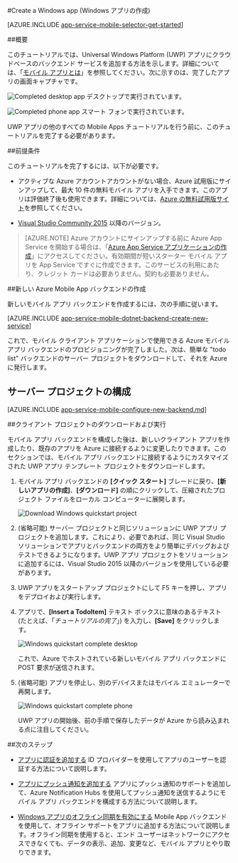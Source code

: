 <properties
	pageTitle="Azure App Service Mobile Apps で Universal Windows Platform (UWP) アプリを作成する | Microsoft Azure"
	description="このチュートリアルに従って、Azure モバイル アプリ バックエンドを使用して、C#、Visual Basic、または JavaScript で Universal Windows Platform (UWP) アプリの開発を開始します。"
	services="app-service\mobile"
	documentationCenter="windows"
	authors="ggailey777"
	manager="erikre"
	editor=""/>

<tags
	ms.service="app-service-mobile"
	ms.workload="mobile"
	ms.tgt_pltfrm="mobile-windows"
	ms.devlang="dotnet"
	ms.topic="hero-article"
	ms.date="05/03/2016"
	ms.author="glenga"/>

#Create a Windows app (Windows アプリの作成)

[AZURE.INCLUDE [app-service-mobile-selector-get-started](../../includes/app-service-mobile-selector-get-started.md)]

##概要

このチュートリアルでは、Universal Windows Platform (UWP) アプリにクラウドベースのバックエンド サービスを追加する方法を示します。詳細については、「[モバイル アプリとは](app-service-mobile-value-prop.md)」を参照してください。次に示すのは、完了したアプリの画面キャプチャです。

![Completed desktop app](./media/app-service-mobile-windows-store-dotnet-get-started/mobile-quickstart-completed-desktop.png) デスクトップで実行されています。

![Completed phone app](./media/app-service-mobile-windows-store-dotnet-get-started/mobile-quickstart-completed.png) スマート フォンで実行されています。

UWP アプリの他のすべての Mobile Apps チュートリアルを行う前に、このチュートリアルを完了する必要があります。

##前提条件

このチュートリアルを完了するには、以下が必要です。

* アクティブな Azure アカウントアカウントがない場合、Azure 試用版にサインアップして、最大 10 件の無料モバイル アプリを入手できます。このアプリは評価終了後も使用できます。詳細については、[Azure の無料試用版サイト](https://azure.microsoft.com/pricing/free-trial/)を参照してください。

* [Visual Studio Community 2015] 以降のバージョン。

>[AZURE.NOTE] Azure アカウントにサインアップする前に Azure App Service を開始する場合は、「[Azure App Service アプリケーションの作成](https://tryappservice.azure.com/?appServiceName=mobile)」にアクセスしてください。有効期間が短いスターター モバイル アプリを App Service ですぐに作成できます。このサービスの利用にあたり、クレジット カードは必要ありません。契約も必要ありません。

##新しい Azure Mobile App バックエンドの作成

新しいモバイル アプリ バックエンドを作成するには、次の手順に従います。

[AZURE.INCLUDE [app-service-mobile-dotnet-backend-create-new-service](../../includes/app-service-mobile-dotnet-backend-create-new-service.md)]

これで、モバイル クライアント アプリケーションで使用できる Azure モバイル アプリ バックエンドのプロビジョニングが完了しました。次は、簡単な "todo list" バックエンドのサーバー プロジェクトをダウンロードして、それを Azure に発行します。

## サーバー プロジェクトの構成

[AZURE.INCLUDE [app-service-mobile-configure-new-backend.md](../../includes/app-service-mobile-configure-new-backend.md)]

##クライアント プロジェクトのダウンロードおよび実行

モバイル アプリ バックエンドを構成した後は、新しいクライアント アプリを作成したり、既存のアプリを Azure に接続するように変更したりできます。このセクションでは、モバイル アプリ バックエンドに接続するようにカスタマイズされた UWP アプリ テンプレート プロジェクトをダウンロードします。

1. モバイル アプリ バックエンドの **[クイック スタート]** ブレードに戻り、**[新しいアプリの作成]**、**[ダウンロード]** の順にクリックして、圧縮されたプロジェクト ファイルをローカル コンピューターに展開します。

	![Download Windows quickstart project](./media/app-service-mobile-windows-store-dotnet-get-started/mobile-app-windows-quickstart.png)

3. (省略可能) サーバー プロジェクトと同じソリューションに UWP アプリ プロジェクトを追加します。これにより、必要であれば、同じ Visual Studio ソリューションでアプリとバックエンドの両方をより簡単にデバッグおよびテストできるようになります。UWP アプリ プロジェクトをソリューションに追加するには、Visual Studio 2015 以降のバージョンを使用している必要があります。

4. UWP アプリをスタートアップ プロジェクトにして F5 キーを押し、アプリをデプロイおよび実行します。

5. アプリで、**[Insert a TodoItem]** テキスト ボックスに意味のあるテキスト (たとえば、「*チュートリアルの完了*」) を入力し、**[Save]** をクリックします。

	![Windows quickstart complete desktop](./media/app-service-mobile-windows-store-dotnet-get-started/mobile-quickstart-startup.png)

	これで、Azure でホストされている新しいモバイル アプリ バックエンドに POST 要求が送信されます。

6. (省略可能) アプリを停止し、別のデバイスまたはモバイル エミュレーターで再開します。

	![Windows quickstart complete phone](./media/app-service-mobile-windows-store-dotnet-get-started/mobile-quickstart-completed.png)

	UWP アプリの開始後、前の手順で保存したデータが Azure から読み込まれる点に注目してください。

##次のステップ

* [アプリに認証を追加する](app-service-mobile-windows-store-dotnet-get-started-users.md) ID プロバイダーを使用してアプリのユーザーを認証する方法について説明します。

* [アプリにプッシュ通知を追加する](app-service-mobile-windows-store-dotnet-get-started-push.md) アプリにプッシュ通知のサポートを追加して、Azure Notification Hubs を使用してプッシュ通知を送信するようにモバイル アプリ バックエンドを構成する方法について説明します。

* [Windows アプリのオフライン同期を有効にする](app-service-mobile-windows-store-dotnet-get-started-offline-data.md) Mobile App バックエンドを使用して、オフライン サポートをアプリに追加する方法について説明します。オフライン同期を使用すると、エンド ユーザーはネットワークにアクセスできなくても、データの表示、追加、変更など、モバイル アプリとやり取りできます。

<!-- Anchors. -->
<!-- Images. -->
<!-- URLs. -->
[Mobile App SDK]: http://go.microsoft.com/fwlink/?LinkId=257545
[Azure portal]: https://portal.azure.com/
[Visual Studio Community 2015]: https://go.microsoft.com/fwLink/p/?LinkID=534203

<!---HONumber=AcomDC_0525_2016-->